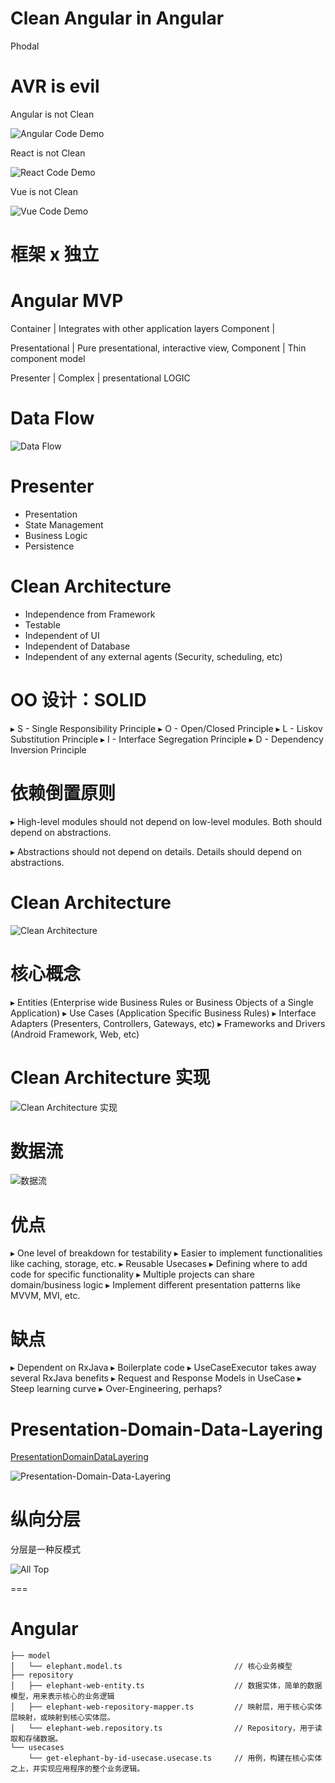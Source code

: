 Clean Angular in Angular
===

Phodal 

AVR is evil
===

Angular is not Clean

![Angular Code Demo](images/angular-demo-code.png)

React is not Clean

![React Code Demo](images/react-demo-code.png)

Vue is not Clean

![Vue Code Demo](images/vue-demo-code.png)

框架 x 独立
===


Angular MVP
===

Container   | Integrates with other application layers
Component   |

Presentational | Pure presentational, interactive view,
Component       | Thin component model

Presenter   | Complex
            | presentational LOGIC

Data Flow
===

![Data Flow](images/event-data-flow.gif)

Presenter
===

 - Presentation
 - State Management
 - Business Logic
 - Persistence
 
Clean Architecture
===

 - Independence from Framework
 - Testable
 - Independent of UI
 - Independent of Database
 - Independent of any external agents (Security, scheduling, etc)

OO 设计：SOLID
===

▸ S - Single Responsibility Principle
▸ O - Open/Closed Principle
▸ L - Liskov Substitution Principle
▸ I - Interface Segregation Principle
▸ D - Dependency Inversion Principle

依赖倒置原则 
===

▸ High-level modules should not depend on low-level
modules. Both should depend on abstractions.

▸ Abstractions should not depend on details. Details should
depend on abstractions.

Clean Architecture
===

![Clean Architecture](images/clean-architecture.jpg)

核心概念
===

▸ Entities (Enterprise wide Business Rules or Business
Objects of a Single Application)
▸ Use Cases (Application Specific Business Rules)
▸ Interface Adapters (Presenters, Controllers, Gateways, etc)
▸ Frameworks and Drivers (Android Framework, Web, etc)

Clean Architecture 实现
===

![Clean Architecture 实现](images/android-mvp-clean.png)

数据流
===

![数据流](images/clean_architecture_layers_details.png)

优点
===

▸ One level of breakdown for testability
▸ Easier to implement functionalities like caching, storage, etc.
▸ Reusable Usecases
▸ Defining where to add code for specific functionality
▸ Multiple projects can share domain/business logic
▸ Implement different presentation patterns like MVVM, MVI,
etc.

缺点
===

▸ Dependent on RxJava
▸ Boilerplate code
▸ UseCaseExecutor takes away several RxJava benefits
▸ Request and Response Models in UseCase
▸ Steep learning curve
▸ Over-Engineering, perhaps?


Presentation-Domain-Data-Layering
===

[PresentationDomainDataLayering](https://martinfowler.com/bliki/PresentationDomainDataLayering.html)

![Presentation-Domain-Data-Layering](images/Presentation-Domain-Data-Layering.png)

纵向分层
===

分层是一种反模式

![All Top](images/all_top.png)

===

Angular
===

```
├── model
│   └── elephant.model.ts                         // 核心业务模型
├── repository
│   ├── elephant-web-entity.ts                    // 数据实体，简单的数据模型，用来表示核心的业务逻辑
│   ├── elephant-web-repository-mapper.ts         // 映射层，用于核心实体层映射，或映射到核心实体层。
│   └── elephant-web.repository.ts                // Repository，用于读取和存储数据。
└── usecases
    └── get-elephant-by-id-usecase.usecase.ts     // 用例，构建在核心实体之上，并实现应用程序的整个业务逻辑。
```
